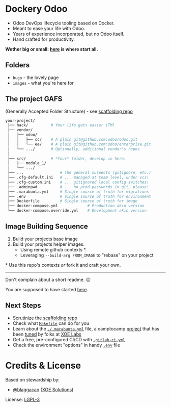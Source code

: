 # Dockery Odoo

- Odoo DevOps lifecycle tooling based on Docker.
- Meant to ease your life with Odoo.
- Years of experience incorporated, but no Odoo itself.
- Hand crafted for productivity.

**Wether big or small: <a href="https://xoe-labs.github.io/dockery-odoo/" target="_blank">here</a> is where start all.**

## Folders

- `hugo` - the lovely page
- `images` - what you're here for

## The project GAFS
(Generally Accepted Folder Structure) - see [scaffolding repo](https://github.com/xoe-labs/dockery-odoo-scaffold)

```bash
your-project/
 ├── hack/       	# Your life gets easier (TM)
 ├── vendor/
 │   ├── odoo/
 │   │   ├── cc/    # A plain git@github.com:odoo/odoo.git
 │   │   └── ee/    # A plain git@github.com:odoo/enterprise.git
 │   └── .../       # Optionally, additional vendor's repos
 │
 ├── src/           # *Your* folder, develop in here.
 │   ├── module_1/
 │   └── .../
 ├── ...            	# The general suspects (gitignore, etc.)
 ├── .cfg-default.ini	# ... managed at team level, under vcs!
 ├── .cfg-custom.ini	# ... gitignored local config switches!
 ├── .adminpwd			# ... no prod passwords in git, please!
 ├── .marabunta.yml 	# Single source of truth for migrations
 ├── .env           	# Single source of truth for environment
 ├── Dockerfile     	# Single source of truth for image
 ├── docker-compose.yml             # Production akin version
 └── docker-compose.override.yml    # Development akin version
```

## Image Building Sequence

1. Build your projects base image
2. Build your projects helper images.
    - Using remote github contexts *.
    - Leveraging `--build-arg FROM_IMAGE` to "rebase" on your project

\* Use this repo's contexts _or_ fork it and craft your own.


--------

Don't complain about a short readme. :wink:

You are supposed to have started [here](https://github.com/xoe-labs/dockery-odoo).

## Next Steps
- Scrutinize the [scaffolding repo](https://github.com/xoe-labs/dockery-odoo-scaffold)
- Check what [`Makefile`](https://github.com/xoe-labs/dockery-odoo-scaffold/blob/master/Makefile) can do for you
- Learn about the [`./.marabunta.yml`](https://github.com/xoe-labs/dockery-odoo-scaffold/blob/master/.marabunta.yml) file, a camptocamp [project](https://github.com/camptocamp/marabunta) that has been [tuned](https://github.com/xoe-labs/marabunta) by folks at [XOE Labs](https://github.com/xoe-labs)
- Get a free, pre-configured CI/CD with [`.gitlab-ci.yml`](https://github.com/xoe-labs/dockery-odoo-scaffold/blob/master/.gitlab-ci.yaml)
- Check the environment "options" in handy [`.env`](https://github.com/xoe-labs/dockery-odoo-scaffold/blob/master/.env) file

# Credits & License

Based on stewardship by:
 - [@blaggacao](https://github.com/blaggacao) ([XOE Solutions](https://xoe.solutions))

License: [LGPL-3](https://www.gnu.org/licenses/lgpl-3.0.en.html)
